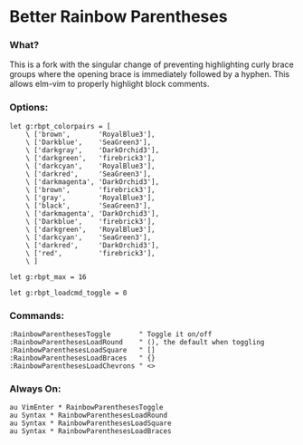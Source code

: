 # Better Rainbow Parentheses

### What?
This is a fork with the singular change of preventing highlighting curly brace
groups where the opening brace is immediately followed by a hyphen. This allows
elm-vim to properly highlight block comments.

### Options:

```vim
let g:rbpt_colorpairs = [
    \ ['brown',       'RoyalBlue3'],
    \ ['Darkblue',    'SeaGreen3'],
    \ ['darkgray',    'DarkOrchid3'],
    \ ['darkgreen',   'firebrick3'],
    \ ['darkcyan',    'RoyalBlue3'],
    \ ['darkred',     'SeaGreen3'],
    \ ['darkmagenta', 'DarkOrchid3'],
    \ ['brown',       'firebrick3'],
    \ ['gray',        'RoyalBlue3'],
    \ ['black',       'SeaGreen3'],
    \ ['darkmagenta', 'DarkOrchid3'],
    \ ['Darkblue',    'firebrick3'],
    \ ['darkgreen',   'RoyalBlue3'],
    \ ['darkcyan',    'SeaGreen3'],
    \ ['darkred',     'DarkOrchid3'],
    \ ['red',         'firebrick3'],
    \ ]
```

```vim
let g:rbpt_max = 16
```

```vim
let g:rbpt_loadcmd_toggle = 0
```

### Commands:

```vim
:RainbowParenthesesToggle       " Toggle it on/off
:RainbowParenthesesLoadRound    " (), the default when toggling
:RainbowParenthesesLoadSquare   " []
:RainbowParenthesesLoadBraces   " {}
:RainbowParenthesesLoadChevrons " <>
```

### Always On:

```vim
au VimEnter * RainbowParenthesesToggle
au Syntax * RainbowParenthesesLoadRound
au Syntax * RainbowParenthesesLoadSquare
au Syntax * RainbowParenthesesLoadBraces
```
